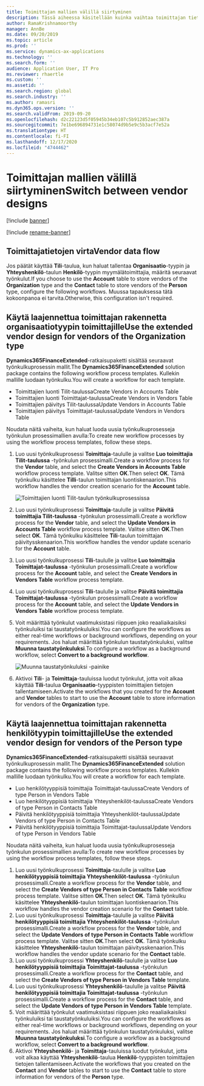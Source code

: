 ```yaml
---
title: Toimittajan mallien välillä siirtyminen
description: Tässä aiheessa käsitellään kuinka vaihtaa toimittajan tietojen integrointia Finance and Operations -sovellusten ja Dataversen välillä.
author: RamaKrishnamoorthy
manager: AnnBe
ms.date: 09/20/2019
ms.topic: article
ms.prod: ''
ms.service: dynamics-ax-applications
ms.technology: ''
ms.search.form: ''
audience: Application User, IT Pro
ms.reviewer: rhaertle
ms.custom: ''
ms.assetid: ''
ms.search.region: global
ms.search.industry: ''
ms.author: ramasri
ms.dyn365.ops.version: ''
ms.search.validFrom: 2019-09-20
ms.openlocfilehash: d2c22123d5f05945b34eb107c5b912852aec387a
ms.sourcegitcommit: 7e1be696894731e1c58074d9b5e9c5b3acf7e52a
ms.translationtype: HT
ms.contentlocale: fi-FI
ms.lasthandoff: 12/17/2020
ms.locfileid: "4744462"
---
```

# <a name="switch-between-vendor-designs"></a><span data-ttu-id="94e60-103">Toimittajan mallien välillä siirtyminen</span><span class="sxs-lookup"><span data-stu-id="94e60-103">Switch between vendor designs</span></span>

[!include [banner](../../includes/banner.md)]

[!include [rename-banner](~/includes/cc-data-platform-banner.md)]



## <a name="vendor-data-flow"></a><span data-ttu-id="94e60-104">Toimittajatietojen virta</span><span class="sxs-lookup"><span data-stu-id="94e60-104">Vendor data flow</span></span> 

<span data-ttu-id="94e60-105">Jos päätät käyttää **Tili**-taulua, kun haluat tallentaa **Organisaatio**-tyypin ja **Yhteyshenkilö**-taulun **Henkilö**-tyypin myymälätoimittajia, määritä seuraavat työnkulut.</span><span class="sxs-lookup"><span data-stu-id="94e60-105">If you choose to use the **Account** table to store vendors of the **Organization** type and the **Contact** table to store vendors of the **Person** type, configure the following workflows.</span></span> <span data-ttu-id="94e60-106">Muussa tapauksessa tätä kokoonpanoa ei tarvita.</span><span class="sxs-lookup"><span data-stu-id="94e60-106">Otherwise, this configuration isn't required.</span></span>

## <a name="use-the-extended-vendor-design-for-vendors-of-the-organization-type"></a><span data-ttu-id="94e60-107">Käytä laajennettua toimittajan rakennetta organisaatiotyypin toimittajille</span><span class="sxs-lookup"><span data-stu-id="94e60-107">Use the extended vendor design for vendors of the Organization type</span></span>

<span data-ttu-id="94e60-108">**Dynamics365FinanceExtended**-ratkaisupaketti sisältää seuraavat työnkulkuprosessin mallit.</span><span class="sxs-lookup"><span data-stu-id="94e60-108">The **Dynamics365FinanceExtended** solution package contains the following workflow process templates.</span></span> <span data-ttu-id="94e60-109">Kullekin mallille luodaan työnkulku.</span><span class="sxs-lookup"><span data-stu-id="94e60-109">You will create a workflow for each template.</span></span>

+ <span data-ttu-id="94e60-110">Toimittajien luonti Tilit-taulussa</span><span class="sxs-lookup"><span data-stu-id="94e60-110">Create Vendors in Accounts Table</span></span>
+ <span data-ttu-id="94e60-111">Toimittajien luonti Toimittajat-taulussa</span><span class="sxs-lookup"><span data-stu-id="94e60-111">Create Vendors in Vendors Table</span></span>
+ <span data-ttu-id="94e60-112">Toimittajien päivitys Tilit-taulussa</span><span class="sxs-lookup"><span data-stu-id="94e60-112">Update Vendors in Accounts Table</span></span>
+ <span data-ttu-id="94e60-113">Toimittajien päivitys Toimittajat-taulussa</span><span class="sxs-lookup"><span data-stu-id="94e60-113">Update Vendors in Vendors Table</span></span>

<span data-ttu-id="94e60-114">Noudata näitä vaiheita, kun haluat luoda uusia työnkulkuprosesseja työnkulun prosessimallien avulla:</span><span class="sxs-lookup"><span data-stu-id="94e60-114">To create new workflow processes by using the workflow process templates, follow these steps.</span></span>

1. <span data-ttu-id="94e60-115">Luo uusi työnkulkuprosessi **Toimittaja**-taululle ja valitse **Luo toimittajia Tilit-taulussa** -työnkulun prosessimalli.</span><span class="sxs-lookup"><span data-stu-id="94e60-115">Create a workflow process for the **Vendor** table, and select the **Create Vendors in Accounts Table** workflow process template.</span></span> <span data-ttu-id="94e60-116">Valitse sitten **OK**.</span><span class="sxs-lookup"><span data-stu-id="94e60-116">Then select **OK**.</span></span> <span data-ttu-id="94e60-117">Tämä työnkulku käsittelee **Tilli**-taulun toimittajan luontiskenaarion.</span><span class="sxs-lookup"><span data-stu-id="94e60-117">This workflow handles the vendor creation scenario for the **Account** table.</span></span>

    ![Toimittajien luonti Tilit-taulun työnkulkuprosessissa](media/create_process.png)

2. <span data-ttu-id="94e60-119">Luo uusi työnkulkuprosessi **Toimittaja**-taululle ja valitse **Päivitä toimittajia Tilit-taulussa** -työnkulun prosessimalli.</span><span class="sxs-lookup"><span data-stu-id="94e60-119">Create a workflow process for the **Vendor** table, and select the **Update Vendors in Accounts Table** workflow process template.</span></span> <span data-ttu-id="94e60-120">Valitse sitten **OK**.</span><span class="sxs-lookup"><span data-stu-id="94e60-120">Then select **OK**.</span></span> <span data-ttu-id="94e60-121">Tämä työnkulku käsittelee **Tili**-taulun toimittajan päivitysskenaarion.</span><span class="sxs-lookup"><span data-stu-id="94e60-121">This workflow handles the vendor update scenario for the **Account** table.</span></span>
3. <span data-ttu-id="94e60-122">Luo uusi työnkulkuprosessi **Tili**-taululle ja valitse **Luo toimittajia Toimittajat-taulussa** -työnkulun prosessimalli.</span><span class="sxs-lookup"><span data-stu-id="94e60-122">Create a workflow process for the **Account** table, and select the **Create Vendors in Vendors Table** workflow process template.</span></span>
4. <span data-ttu-id="94e60-123">Luo uusi työnkulkuprosessi **Tili**-taululle ja valitse **Päivitä toimittajia Toimittajat-taulussa** -työnkulun prosessimalli.</span><span class="sxs-lookup"><span data-stu-id="94e60-123">Create a workflow process for the **Account** table, and select the **Update Vendors in Vendors Table** workflow process template.</span></span>
5. <span data-ttu-id="94e60-124">Voit määrittää työnkulut vaatimuksistasi riippuen joko reaaliaikaisiksi työnkuluiksi tai taustatyönkuluiksi.</span><span class="sxs-lookup"><span data-stu-id="94e60-124">You can configure the workflows as either real-time workflows or background workflows, depending on your requirements.</span></span> <span data-ttu-id="94e60-125">Jos haluat määrittää työnkulun taustatyönkuluksi, valitse **Muunna taustatyönkuluksi**.</span><span class="sxs-lookup"><span data-stu-id="94e60-125">To configure a workflow as a background workflow, select **Convert to a background workflow**.</span></span>

    ![Muunna taustatyönkuluksi -painike](media/background_workflow.png)

6. <span data-ttu-id="94e60-127">Aktivoi **Tili**- ja **Toimittaja**-tauluissa luodut työnkulut, jotta voit alkaa käyttää **Tili**-taulua **Organisaatio**-tyyppisten toimittajien tietojen tallentamiseen.</span><span class="sxs-lookup"><span data-stu-id="94e60-127">Activate the workflows that you created for the **Account** and **Vendor** tables to start to use the **Account** table to store information for vendors of the **Organization** type.</span></span>

## <a name="use-the-extended-vendor-design-for-vendors-of-the-person-type"></a><span data-ttu-id="94e60-128">Käytä laajennettua toimittajan rakennetta henkilötyypin toimittajille</span><span class="sxs-lookup"><span data-stu-id="94e60-128">Use the extended vendor design for vendors of the Person type</span></span>

<span data-ttu-id="94e60-129">**Dynamics365FinanceExtended**-ratkaisupaketti sisältää seuraavat työnkulkuprosessin mallit.</span><span class="sxs-lookup"><span data-stu-id="94e60-129">The **Dynamics365FinanceExtended** solution package contains the following workflow process templates.</span></span> <span data-ttu-id="94e60-130">Kullekin mallille luodaan työnkulku.</span><span class="sxs-lookup"><span data-stu-id="94e60-130">You will create a workflow for each template.</span></span>

+ <span data-ttu-id="94e60-131">Luo henkilötyyppisiä toimittajia Toimittajat-taulussa</span><span class="sxs-lookup"><span data-stu-id="94e60-131">Create Vendors of type Person in Vendors Table</span></span>
+ <span data-ttu-id="94e60-132">Luo henkilötyyppisiä toimittajia Yhteyshenkilöt-taulussa</span><span class="sxs-lookup"><span data-stu-id="94e60-132">Create Vendors of type Person in Contacts Table</span></span>
+ <span data-ttu-id="94e60-133">Päivitä henkilötyyppisiä toimittajia Yhteyshenkilöt-taulussa</span><span class="sxs-lookup"><span data-stu-id="94e60-133">Update Vendors of type Person in Contacts Table</span></span>
+ <span data-ttu-id="94e60-134">Päivitä henkilötyyppisiä toimittajia Toimittajat-taulussa</span><span class="sxs-lookup"><span data-stu-id="94e60-134">Update Vendors of type Person in Vendors Table</span></span>

<span data-ttu-id="94e60-135">Noudata näitä vaiheita, kun haluat luoda uusia työnkulkuprosesseja työnkulun prosessimallien avulla:</span><span class="sxs-lookup"><span data-stu-id="94e60-135">To create new workflow processes by using the workflow process templates, follow these steps.</span></span>

1. <span data-ttu-id="94e60-136">Luo uusi työnkulkuprosessi **Toimittaja**-taululle ja valitse **Luo henkilötyyppisiä toimittajia Yhteyshenkilöt-taulussa** -työnkulun prosessimalli.</span><span class="sxs-lookup"><span data-stu-id="94e60-136">Create a workflow process for the **Vendor** table, and select the **Create Vendors of type Person in Contacts Table** workflow process template.</span></span> <span data-ttu-id="94e60-137">Valitse sitten **OK**.</span><span class="sxs-lookup"><span data-stu-id="94e60-137">Then select **OK**.</span></span> <span data-ttu-id="94e60-138">Tämä työnkulku käsittelee **Yhteyshenkilö**-taulun toimittajan luontiskenaarion.</span><span class="sxs-lookup"><span data-stu-id="94e60-138">This workflow handles the vendor creation scenario for the **Contact** table.</span></span>
2. <span data-ttu-id="94e60-139">Luo uusi työnkulkuprosessi **Toimittaja**-taululle ja valitse **Päivitä henkilötyyppisiä toimittajia Yhteyshenkilöt-taulussa** -työnkulun prosessimalli.</span><span class="sxs-lookup"><span data-stu-id="94e60-139">Create a workflow process for the **Vendor** table, and select the **Update Vendors of type Person in Contacts Table** workflow process template.</span></span> <span data-ttu-id="94e60-140">Valitse sitten **OK**.</span><span class="sxs-lookup"><span data-stu-id="94e60-140">Then select **OK**.</span></span> <span data-ttu-id="94e60-141">Tämä työnkulku käsittelee **Yhteyshenkilö**-taulun toimittajan päivitysskenaarion.</span><span class="sxs-lookup"><span data-stu-id="94e60-141">This workflow handles the vendor update scenario for the **Contact** table.</span></span>
3. <span data-ttu-id="94e60-142">Luo uusi työnkulkuprosessi **Yhteyshenkilö**-taululle ja valitse **Luo henkilötyyppisiä toimittajia Toimittajat-taulussa** -työnkulun prosessimalli.</span><span class="sxs-lookup"><span data-stu-id="94e60-142">Create a workflow process for the **Contact** table, and select the **Create Vendors of type Person in Vendors Table** template.</span></span>
4. <span data-ttu-id="94e60-143">Luo uusi työnkulkuprosessi **Yhteyshenkilö**-taululle ja valitse **Päivitä henkilötyyppisiä toimittajia Toimittajat-taulussa** -työnkulun prosessimalli.</span><span class="sxs-lookup"><span data-stu-id="94e60-143">Create a workflow process for the **Contact** table, and select the **Update Vendors of type Person in Vendors Table** template.</span></span>
5. <span data-ttu-id="94e60-144">Voit määrittää työnkulut vaatimuksistasi riippuen joko reaaliaikaisiksi työnkuluiksi tai taustatyönkuluiksi.</span><span class="sxs-lookup"><span data-stu-id="94e60-144">You can configure the workflows as either real-time workflows or background workflows, depending on your requirements.</span></span> <span data-ttu-id="94e60-145">Jos haluat määrittää työnkulun taustatyönkuluksi, valitse **Muunna taustatyönkuluksi**.</span><span class="sxs-lookup"><span data-stu-id="94e60-145">To configure a workflow as a background workflow, select **Convert to a background workflow**.</span></span>
6. <span data-ttu-id="94e60-146">Aktivoi **Yhteyshenkilö**- ja **Toimittaja**-tauluissa luodut työnkulut, jotta voit alkaa käyttää **Yhteyshenkilö**-taulua **Henkilö**-tyyppisten toimittajien tietojen tallentamiseen.</span><span class="sxs-lookup"><span data-stu-id="94e60-146">Activate the workflows that you created on the **Contact** and **Vendor** tables to start to use the **Contact** table to store information for vendors of the **Person** type.</span></span>
